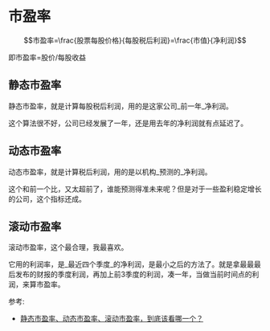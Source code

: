 # 市盈率

$$市盈率=\frac{股票每股价格}{每股税后利润}=\frac{市值}{净利润}$$

即市盈率=股价/每股收益

## 静态市盈率 

静态市盈率，就是计算每股税后利润，用的是这家公司_前一年_净利润。

这个算法很不好，公司已经发展了一年，还是用去年的净利润就有点延迟了。

## 动态市盈率

动态市盈率，就是计算税后利润，用的是以机构_预测的_净利润。

这个和前一个比，又太超前了，谁能预测得准未来呢？但是对于一些盈利稳定增长的公司，这个指标还成。

## 滚动市盈率

滚动市盈率，这个最合理，我最喜欢。

它用的利润率，是_最近四个季度_的净利润，是最小之后的方法了。就是拿最最最后发布的财报的季度利润，再加上前3季度的利润，凑一年，当做当前时间点的利润，来算市盈率。

参考:

- [静态市盈率、动态市盈率、滚动市盈率，到底该看哪一个？](https://zhuanlan.zhihu.com/p/107790821)